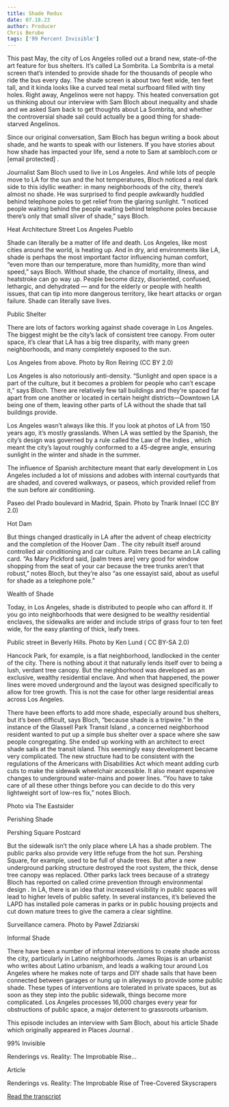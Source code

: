 ```yaml
---
title: Shade Redux
date: 07.18.23
author: Producer
Chris Berube
tags: ['99 Percent Invisible']
---
```


This past May, the city of Los Angeles rolled out a brand new, state-of-the art feature for bus shelters. It’s called La Sombrita. La Sombrita is a metal screen that’s intended to provide shade for the thousands of people who ride the bus every day. The shade screen is about two feet wide, ten feet tall, and it kinda looks like a curved teal metal surfboard filled with tiny holes. Right away, Angelinos were not happy. This heated conversation got us thinking about our interview with Sam Bloch about inequality and shade and we asked Sam back to get thoughts about La Sombrita, and whether the controversial shade sail could actually be a good thing for shade-starved Angelinos.




Since our original conversation, Sam Bloch has begun writing a book about shade, and he wants to speak with our listeners. If you have stories about how shade has impacted your life, send a note to Sam at 
sambloch.com
 or 
[email protected]
.


Journalist Sam Bloch used to live in Los Angeles. And while lots of people move to LA for the sun and the hot temperatures, Bloch noticed a real dark side to this idyllic weather: in many neighborhoods of the city, there’s almost no shade. He was surprised to find people awkwardly huddled behind telephone poles to get relief from the glaring sunlight. “I noticed people waiting behind the people waiting behind telephone poles because there’s only that small sliver of shade,” says Bloch.


Heat Architecture Street Los Angeles Pueblo


Shade can literally be a matter of life and death. Los Angeles, like most cities around the world, is heating up. And in dry, arid environments like LA, shade is perhaps the most important factor influencing human comfort, “even more than our temperature, more than humidity, more than wind speed,” says Bloch. Without shade, the chance of mortality, illness, and heatstroke can go way up. People become dizzy, disoriented, confused, lethargic, and dehydrated — and for the elderly or people with health issues, that can tip into more dangerous territory, like heart attacks or organ failure. Shade can literally save lives.


Public Shelter


There are lots of factors working against shade coverage in Los Angeles. The biggest might be the city’s lack of consistent tree canopy. From outer space, it’s clear that LA has a big tree disparity, with many green neighborhoods, and many completely exposed to the sun.


Los Angeles from above. Photo by 
Ron Reiring
 (CC BY 2.0)


Los Angeles is also notoriously anti-density. “Sunlight and open space is a part of the culture, but it becomes a problem for people who can’t escape it,” says Bloch. There are relatively few tall buildings and they’re spaced far apart from one another or located in certain height districts—Downtown LA being one of them, leaving other parts of LA without the shade that tall buildings provide.




Los Angeles wasn’t always like this. If you look at photos of LA from 150 years ago, it’s mostly grasslands. When LA was settled by the Spanish, the city’s design was governed by a rule called the 
Law of the Indies
, which meant the city’s layout roughly conformed to a 45-degree angle, ensuring sunlight in the winter and shade in the summer. 




The influence of Spanish architecture meant that early development in Los Angeles included a lot of missions and adobes with internal courtyards that are shaded, and covered walkways, or paseos, which provided relief from the sun before air conditioning. 


Paseo del Prado boulevard in Madrid, Spain. Photo by 
Tnarik Innael
 (CC BY 2.0)


Hot Dam




But things changed drastically in LA after the advent of cheap electricity and the completion of the 
Hoover Dam
. The city rebuilt itself around controlled air conditioning and car culture. Palm trees became an LA calling card. “As Mary Pickford said, [palm trees are] very good for window shopping from the seat of your car because the tree trunks aren’t that robust,” notes Bloch, but they’re also “as one essayist said, about as useful for shade as a telephone pole.”






Wealth of Shade


Today, in Los Angeles, shade is distributed to people who can afford it. If you go into neighborhoods that were designed to be wealthy residential enclaves, the sidewalks are wider and include strips of grass four to ten feet wide, for the easy planting of thick, leafy trees.


Public street in Beverly Hills. Photo by 
Ken Lund
 (
CC BY-SA 2.0)




Hancock Park, for example, is a flat neighborhood, landlocked in the center of the city. There is nothing about it that naturally lends itself over to being a lush, verdant tree canopy. But the neighborhood was developed as an exclusive, wealthy residential enclave. And when that happened, the power lines were moved underground and the layout was designed specifically to allow for tree growth. This is not the case for other large residential areas across Los Angeles. 




There have been efforts to add more shade, especially around bus shelters, but it’s been difficult, says Bloch, “because shade is a tripwire.” In the instance of the 
Glassell Park Transit Island
, a concerned neighborhood resident wanted to put up a simple bus shelter over a space where she saw people congregating. She ended up working with an architect to erect shade sails at the transit island. This seemingly easy development became very complicated. The new structure had to be consistent with the regulations of the 
Americans with Disabilities Act
 which meant adding curb cuts to make the sidewalk wheelchair accessible. It also meant expensive changes to underground water-mains and power lines. “You have to take care of all these other things before you can decide to do this very lightweight sort of low-res fix,” notes Bloch.


Photo via The Eastsider


Perishing Shade


Pershing Square Postcard


But the sidewalk isn’t the only place where LA has a shade problem. The public parks also provide very little refuge from the hot sun. Pershing Square, for example, used to be full of shade trees. But after a new underground parking structure destroyed the root system, the thick, dense tree canopy was replaced. Other parks lack trees because of a strategy Bloch has reported on called 
crime prevention through environmental design
. In LA, there is an idea that increased visibility in public spaces will lead to higher levels of public safety. In several instances, it’s believed the LAPD has installed pole cameras in parks or in public housing projects and cut down mature trees to give the camera a clear sightline.


Surveillance camera. Photo by 
Paweł Zdziarski


Informal Shade


There have been a number of informal interventions to create shade across the city, particularly in Latino neighborhoods. 
James Rojas
 is an urbanist who writes about Latino urbanism, and leads a walking tour around Los Angeles where he makes note of tarps and DIY shade sails that have been connected between garages or hung up in alleyways to provide some public shade. These types of interventions are tolerated in private spaces, but as soon as they step into the public sidewalk, things become more complicated. Los Angeles processes 16,000 charges every year for obstructions of public space, a major deterrent to grassroots urbanism.




This episode includes an interview with Sam Bloch, about his article 
Shade
 which originally appeared in 
Places Journal
.




99% Invisible


Renderings vs. Reality: The Improbable Rise…






Article


Renderings vs. Reality: The Improbable Rise of Tree-Covered Skyscrapers

[Read the transcript](./Shade_Redux_transcript.md)